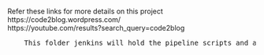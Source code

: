 
<br>
	Refer these links for more details on this project <br>
		https://code2blog.wordpress.com/  <br>
		https://youtube.com/results?search_query=code2blog <br>
		
<pre>
	This folder jenkins will hold the pipeline scripts and any other jenkins artefacts that i demo in my youtube videos
</pre>
